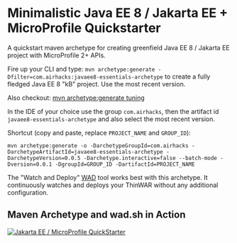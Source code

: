 # Minimalistic Java EE 8 / Jakarta EE + MicroProfile Quickstarter

A quickstart maven archetype for creating greenfield Java EE 8 / Jakarta EE project with MicroProfile 2+ APIs.


Fire up your CLI and type:
```mvn archetype:generate -Dfilter=com.airhacks:javaee8-essentials-archetype```
to create a fully fledged Java EE 8 "kB" project. Use the most recent version.

Also checkout: [mvn archetype:generate tuning](http://adambien.blog/roller/abien/entry/maven_archetype_generate_tuning)

In the IDE of your choice use the group ```com.airhacks```, then the artifact id ```javaee8-essentials-archetype``` and also select the most recent version.

Shortcut (copy and paste, replace ```PROJECT_NAME``` and ```GROUP_ID```):

```mvn archetype:generate -o -DarchetypeGroupId=com.airhacks -DarchetypeArtifactId=javaee8-essentials-archetype -DarchetypeVersion=0.0.5 -Darchetype.interactive=false --batch-mode -Dversion=0.0.1 -DgroupId=GROUP_ID -DartifactId=PROJECT_NAME```

The "Watch and Deploy" [WAD](https://github.com/AdamBien/wad) tool works best with this archetype. It continuously watches and deploys your ThinWAR without any additional configuration.

## Maven Archetype and wad.sh in Action

[![Jakarta EE / MicroProfile QuickStarter](https://i.ytimg.com/vi/8w_a-yEl2Wg/mqdefault.jpg)](https://www.youtube.com/embed/8w_a-yEl2Wg?rel=0)

